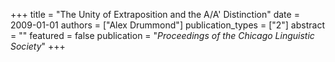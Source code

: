 +++
title = "The Unity of Extraposition and the A/A' Distinction"
date = 2009-01-01
authors = ["Alex Drummond"]
publication_types = ["2"]
abstract = ""
featured = false
publication = "*Proceedings of the Chicago Linguistic Society*"
+++

